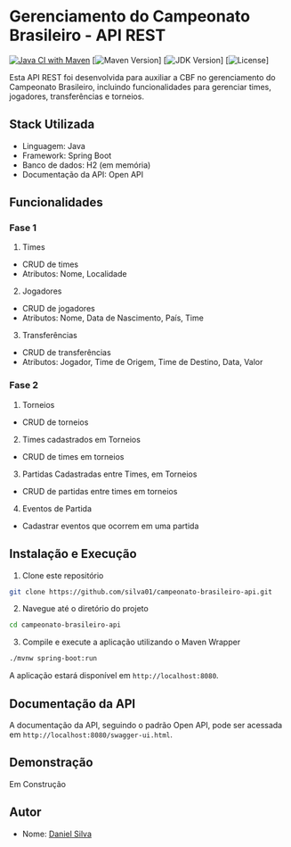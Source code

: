 # Gerenciamento do Campeonato Brasileiro - API REST

[![Java CI with Maven](https://github.com/Silva01/api-brasileirao/actions/workflows/maven.yml/badge.svg?branch=main)](https://github.com/Silva01/api-brasileirao/actions/workflows/maven.yml)
[![Maven Version](https://img.shields.io/badge/maven-3.8.1-blue)]
[![JDK Version](https://img.shields.io/badge/jdk-17-orange)]
[![License](https://img.shields.io/github/license/silva01/api-brasileirao)]


Esta API REST foi desenvolvida para auxiliar a CBF no gerenciamento do Campeonato Brasileiro, incluindo funcionalidades para gerenciar times, jogadores, transferências e torneios.

## Stack Utilizada

- Linguagem: Java
- Framework: Spring Boot
- Banco de dados: H2 (em memória)
- Documentação da API: Open API

## Funcionalidades

### Fase 1

1. Times
- CRUD de times
- Atributos: Nome, Localidade
2. Jogadores
- CRUD de jogadores
- Atributos: Nome, Data de Nascimento, País, Time
3. Transferências
- CRUD de transferências
- Atributos: Jogador, Time de Origem, Time de Destino, Data, Valor

### Fase 2

1. Torneios
- CRUD de torneios
2. Times cadastrados em Torneios
- CRUD de times em torneios
3. Partidas Cadastradas entre Times, em Torneios
- CRUD de partidas entre times em torneios
4. Eventos de Partida
- Cadastrar eventos que ocorrem em uma partida

## Instalação e Execução

1. Clone este repositório

```bash
git clone https://github.com/silva01/campeonato-brasileiro-api.git
```

2. Navegue até o diretório do projeto

```bash
cd campeonato-brasileiro-api
```

3. Compile e execute a aplicação utilizando o Maven Wrapper

```bash
./mvnw spring-boot:run
```

A aplicação estará disponível em `http://localhost:8080`.

## Documentação da API

A documentação da API, seguindo o padrão Open API, pode ser acessada em `http://localhost:8080/swagger-ui.html`.

## Demonstração

Em Construção

## Autor

- Nome: [Daniel Silva](https://github.com/Silva01)
